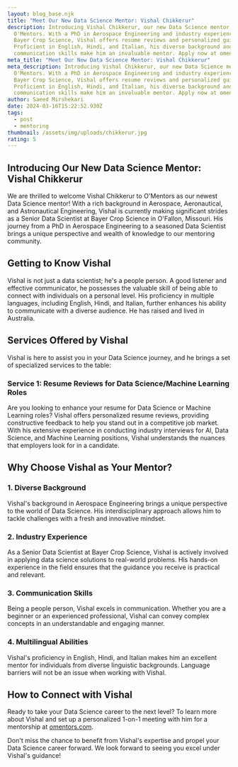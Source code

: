 ```yaml
---
layout: blog_base.njk
title: "Meet Our New Data Science Mentor: Vishal Chikkerur"
description: Introducing Vishal Chikkerur, our new Data Science mentor at
  O'Mentors. With a PhD in Aerospace Engineering and industry experience at
  Bayer Crop Science, Vishal offers resume reviews and personalized guidance.
  Proficient in English, Hindi, and Italian, his diverse background and
  communication skills make him an invaluable mentor. Apply now at omentors.com!
meta_title: "Meet Our New Data Science Mentor: Vishal Chikkerur"
meta_description: Introducing Vishal Chikkerur, our new Data Science mentor at
  O'Mentors. With a PhD in Aerospace Engineering and industry experience at
  Bayer Crop Science, Vishal offers resume reviews and personalized guidance.
  Proficient in English, Hindi, and Italian, his diverse background and
  communication skills make him an invaluable mentor. Apply now at omentors.com!
author: Saeed Mirshekari
date: 2024-03-16T15:22:52.930Z
tags:
  - post
  - mentoring
thumbnail: /assets/img/uploads/chikkerur.jpg
rating: 5
---
```

## Introducing Our New Data Science Mentor: Vishal Chikkerur

We are thrilled to welcome Vishal Chikkerur to O'Mentors as our newest Data Science mentor! With a rich background in Aerospace, Aeronautical, and Astronautical Engineering, Vishal is currently making significant strides as a Senior Data Scientist at Bayer Crop Science in O'Fallon, Missouri. His journey from a PhD in Aerospace Engineering to a seasoned Data Scientist brings a unique perspective and wealth of knowledge to our mentoring community.

## Getting to Know Vishal

Vishal is not just a data scientist; he's a people person. A good listener and effective communicator, he possesses the valuable skill of being able to connect with individuals on a personal level. His proficiency in multiple languages, including English, Hindi, and Italian, further enhances his ability to communicate with a diverse audience. 
He has raised and lived in Australia.


## Services Offered by Vishal

Vishal is here to assist you in your Data Science journey, and he brings a set of specialized services to the table:

### Service 1: Resume Reviews for Data Science/Machine Learning Roles

Are you looking to enhance your resume for Data Science or Machine Learning roles? Vishal offers personalized resume reviews, providing constructive feedback to help you stand out in a competitive job market. With his extensive experience in conducting industry interviews for AI, Data Science, and Machine Learning positions, Vishal understands the nuances that employers look for in a candidate.

## Why Choose Vishal as Your Mentor?

### 1. Diverse Background

Vishal's background in Aerospace Engineering brings a unique perspective to the world of Data Science. His interdisciplinary approach allows him to tackle challenges with a fresh and innovative mindset.

### 2. Industry Experience

As a Senior Data Scientist at Bayer Crop Science, Vishal is actively involved in applying data science solutions to real-world problems. His hands-on experience in the field ensures that the guidance you receive is practical and relevant.

### 3. Communication Skills

Being a people person, Vishal excels in communication. Whether you are a beginner or an experienced professional, Vishal can convey complex concepts in an understandable and engaging manner.

### 4. Multilingual Abilities

Vishal's proficiency in English, Hindi, and Italian makes him an excellent mentor for individuals from diverse linguistic backgrounds. Language barriers will not be an issue when working with Vishal.

## How to Connect with Vishal

Ready to take your Data Science career to the next level? To learn more about Vishal and set up a personalized 1-on-1 meeting with him for a mentorship at [omentors.com](https://omentors.com/).

Don't miss the chance to benefit from Vishal's expertise and propel your Data Science career forward. We look forward to seeing you excel under Vishal's guidance!